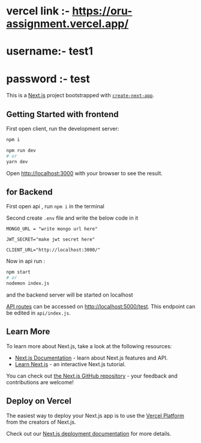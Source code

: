 # vercel link :- https://oru-assignment.vercel.app/
# username:- test1 
# password :- test
This is a [Next.js](https://nextjs.org/) project bootstrapped with [`create-next-app`](https://github.com/vercel/next.js/tree/canary/packages/create-next-app).

## Getting Started with frontend

First open client, run the development server:

```bash
npm i

npm run dev
# or
yarn dev
```

Open [http://localhost:3000](http://localhost:3000) with your browser to see the result.

## for Backend 

First open api , run ``` npm i ``` in the terminal

Second create ```.env``` file and write the below code in it
```
MONGO_URL = "write mongo url here"

JWT_SECRET="make jwt secret here" 

CLIENT_URL="http://localhost:3000/"
```
Now in api run :

```bash
npm start
# or
nodemon index.js
```
and the backend server will be started  on localhost 

[API routes](https://nextjs.org/docs/api-routes/introduction) can be accessed on [http://localhost:5000/test](http://localhost:5000/test). This endpoint can be edited in `api/index.js`.

## Learn More

To learn more about Next.js, take a look at the following resources:

- [Next.js Documentation](https://nextjs.org/docs) - learn about Next.js features and API.
- [Learn Next.js](https://nextjs.org/learn) - an interactive Next.js tutorial.

You can check out [the Next.js GitHub repository](https://github.com/vercel/next.js/) - your feedback and contributions are welcome!

## Deploy on Vercel

The easiest way to deploy your Next.js app is to use the [Vercel Platform](https://vercel.com/new?utm_medium=default-template&filter=next.js&utm_source=create-next-app&utm_campaign=create-next-app-readme) from the creators of Next.js.

Check out our [Next.js deployment documentation](https://nextjs.org/docs/deployment) for more details.
